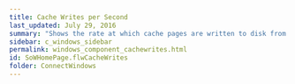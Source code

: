 ```yaml
---
title: Cache Writes per Second
last_updated: July 29, 2016
summary: "Shows the rate at which cache pages are written to disk from memory, in order to satisfy a write through request (an application request to write information directly to disk, not to cache) or a cache flush (a regular writing of data from the write-cache to disk)."
sidebar: c_windows_sidebar
permalink: windows_component_cachewrites.html
id: SoWHomePage.flwCacheWrites
folder: ConnectWindows
---
```

